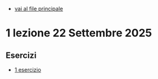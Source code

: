 - [vai al file principale](../../Readme.md)


# 1 lezione 22 Settembre 2025

## Esercizi

- [1 esercizio](Esercizi/1_Esercizio)